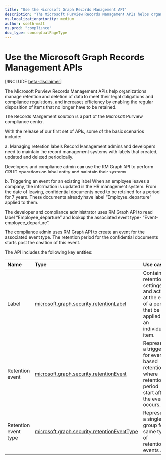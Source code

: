 ```yaml
---
title: "Use the Microsoft Graph Records Management API"
description: "The Microsoft Purview Records Management APIs helps organizations manage retention and deletion of data to meet their legal obligations and compliance regulations, and increases efficiency by enabling the regular disposition of items that no longer have to be retained."
ms.localizationpriority: medium
author: sseth-msft
ms.prod: "compliance"
doc_type: conceptualPageType
---
```


# Use the Microsoft Graph Records Management APIs

[!INCLUDE [beta-disclaimer](../../includes/beta-disclaimer.md)]

The Microsoft Purview Records Management APIs help organizations manage retention and deletion of data to meet their legal obligations and compliance regulations, and increases efficiency by enabling the regular disposition of items that no longer have to be retained.

The Records Mangement solution is a part of the Microsoft Purview compliance center.

With the release of our first set of APIs, some of the basic scenarios include:

a. Managing retention labels
Record Management admins and developers need to maintain the record management systems with labels that created, updated and deleted periodically.

Developers and compliance admin can use the RM Graph API to perform CRUD operations on label entity and maintain their systems.

b. Triggering an event for an existing label
When an employee leaves a company, the information is updated in the HR management system. From the date of leaving, confidential documents need to be retained for a period for 7 years. These documents already have label “Employee_departure” applied to them.

The developer and compliance administrator uses RM Graph API to read label “Employee_departure” and lookup the associated event type- “Event-employee_departure”.

The compliance admin uses RM Graph API to create an event for the associated event type. The retention period for the confidential documents starts post the creation of this event.

The API includes the following key entities:

| Name | Type       | Use case |
|:-|:-|:-|
| Label | [microsoft.graph.security.retentionLabel](../resources/security-retentionlabel.md) | Contains retention settings and action at the end of a period that be applied to an individual item. |
| Retention event | [microsoft.graph.security.retentionEvent](../resources/security-retentionevent.md) | Represents a trigger for event-based retention where retention period start after the event occurs. |
| Retention event type | [microsoft.graph.security.retentionEventType](../resources/security-retentioneventtype.md) | Represents a single group for same type of retention events . |